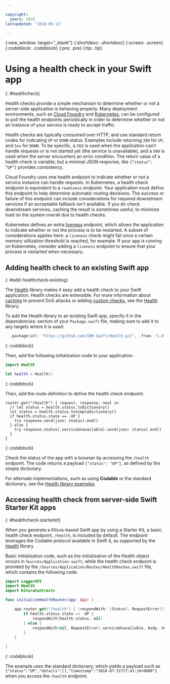 ```yaml
---

copyright:
  years: 2018
lastupdated: "2018-09-11"

---
```


{:new_window: target="_blank"}
{:shortdesc: .shortdesc}
{:screen: .screen}
{:codeblock: .codeblock}
{:pre: .pre}
{:tip: .tip}

# Using a health check in your Swift app
{: #healthcheck}

Health checks provide a simple mechanism to determine whether or not a server-side application is behaving properly. Many deployment environments, such as [Cloud Foundry](https://www.ibm.com/cloud/cloud-foundry) and [Kubernetes](https://www.ibm.com/cloud/container-service), can be configured to poll the health endpoints periodically in order to determine whether or not an instance of your service is ready to accept traffic.

Health checks are typically consumed over HTTP, and use standard return codes for indicating `UP` or `DOWN` status. Examples include returning `200` for `UP`, and `5xx` for `DOWN`. To be specific, a `503` is used when the application can’t handle requests or is not started yet (the service is unavailable), and a `500` is used when the server encounters an error condition. The return value of a health check is variable, but a minimal JSON response, like `{“status”: “UP”}` provides consistency.

Cloud Foundry uses one health endpoint to indicate whether or not a service instance can handle requests. In Kubernetes, a health check endpoint is equivalent to a `readiness` endpoint. Your application must define this endpoint to help determine automatic routing decisions. The success or failure of this endpoint can include considerations for required downstream services if an acceptable fallback isn't available. If you do check downstream services, caching the result is sometimes useful, to minimize load on the system overall due to health checks.

Kubernetes defines an extra [liveness](https://kubernetes.io/docs/tasks/configure-pod-container/configure-liveness-readiness-probes/) endpoint, which allows the application to indicate whether or not the process is to be restarted. A subset of considerations applies here: a `liveness` check might fail once a certain memory utilization threshold is reached, for example. If your app is running on Kubernetes, consider adding a `liveness` endpoint to ensure that your process is restarted when necessary.

## Adding health check to an existing Swift app
{: #add-healthcheck-existing}

The [Health](https://github.com/IBM-Swift/Health) library makes it easy add a health check to your Swift application. Health checks are extensible. For more information about [caching](https://github.com/IBM-Swift/Health#caching) to prevent DoS attacks or adding [custom checks](https://github.com/IBM-Swift/Health#implementing-a-health-check), see the [Health](https://github.com/IBM-Swift/Health) library.

To add the Health library to an existing Swift app, specify it in the *dependencies:* section of your `Package.swift` file, making sure to add it to any targets where it is used:
```swift
  .package(url: "https://github.com/IBM-Swift/Health.git", .from: "1.0.0"),
```
{: codeblock}

Then, add the following initialization code to your application:
```swift
import Health

let health = Health()
```
{: codeblock}

Then, add the route definition to define the health check endpoint:
```
router.get("/health") { request, response, next in
  // let status = health.status.toDictionary()
  let status = health.status.toSimpleDictionary()
  if health.status.state == .UP {
    try response.send(json: status).end()
  } else {
    try response.status(.serviceUnavailable).send(json: status).end()
  }
}
```
{: codeblock}

Check the status of the app with a browser by accessing the `/health` endpoint. The code returns a payload `{"status": "UP"}`, as defined by the simple dictionary.

For alternate implementations, such as using **Codable** or the standard dictionary, see the [Health library examples](https://github.com/IBM-Swift/Health#usage).

## Accessing health check from server-side Swift Starter Kit apps
{: #healthcheck-starterkit}

When you generate a Kitura-based Swift app by using a Starter Kit, a basic health check endpoint, `/health`, is included by default. The endpoint leverages the Codable protocol available in Swift 4, as supported by the [Health](https://github.com/IBM-Swift/Health) library.

Basic initialization code, such as the initialization of the Health object occurs in `Sources/Application.swift`, while the health check endpoint is provided by the `/Sources/Application/Routes/HealthRoutes.swift` file, which contains the following code:
```swift
import LoggerAPI
import Health
import KituraContracts

func initializeHealthRoutes(app: App) {

    app.router.get("/health") { (respondWith: (Status?, RequestError?) -> Void) -> Void in
        if health.status.state == .UP {
            respondWith(health.status, nil)
        } else {
            respondWith(nil, RequestError(.serviceUnavailable, body: health.status))
        }
    }

}
```
{: codeblock}

The example uses the standard dictionary, which yields a payload such as `{"status":"UP","details":[],"timestamp":"2018-07-31T17:41:16+0000"}` when you access the `/health` endpoint.
